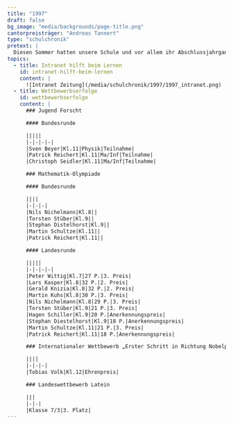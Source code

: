```yaml
---
title: "1997"
draft: false
bg_image: "media/backgrounds/page-title.png"
cantorpreisträger: "Andreas Tannert"
type: "schulchronik"
pretext: |
  Diesen Sommer hatten unsere Schule und vor allem ihr Abschlussjahrgang einen besonderen Grund zur Freude: Der Abiturdurchschnitt war mit 1,7 der beste in ganz Sachsen-Anhalt. Ein herausragender Erfolg war außerdem der Ehrenpreis, den Tobias Volk beim internationalen Wettbewerb „Erster Schritt in Richtung Nobelpreis für Physik“ erzielt hat. Weiterhin wurde 1997 das Intranet ins Leben gerufen, das zum schulinternen Daten- und Informationsaustausch dienen soll und auch als Vorbild für andere Schulen dienen könnte.
topics:
  - title: Intranet hilft beim Lernen
    id: intranet-hilft-beim-lernen
    content: |
      ![Intranet Zeitung](/media/schulchronik/1997/1997_intranet.png)
  - title: Wettbewerbserfolge
    id: wettbewerbserfolge
    content: |
      ### Jugend Forscht

      #### Bundesrunde

      |||||
      |-|-|-|-|
      |Sven Beyer|Kl.11|Physik|Teilnahme|
      |Patrick Reichert|Kl.11|Ma/Inf|Teilnahme|
      |Christoph Seidler|Kl.11|Ma/Inf|Teilnahme|

      ### Mathematik-Olympiade

      #### Bundesrunde

      ||||
      |-|-|-|
      |Nils Nichelmann|Kl.8||
      |Torsten Stüber|Kl.9||
      |Stephan Distelhorst|Kl.9||
      |Martin Schultze|Kl.11||
      |Patrick Reichert|Kl.11||

      #### Landesrunde

      |||||
      |-|-|-|-|
      |Peter Wittig|Kl.7|27 P.|3. Preis|
      |Lars Kasper|Kl.8|32 P.|2. Preis|
      |Gerald Knizia|Kl.8|32 P.|2. Preis|
      |Martin Kuhs|Kl.8|30 P.|3. Preis|
      |Nils Nichelmann|Kl.8|29 P.|3. Preis|
      |Torsten Stüber|Kl.9|21 P.|3. Preis|
      |Hagen Schiller|Kl.9|20 P.|Anerkennungspreis|
      |Stephan Diestelhorst|Kl.9|18 P.|Anerkennungspreis|
      |Martin Schultze|Kl.11|21 P.|3. Preis|
      |Patrick Reichert|Kl.11|18 P.|Anerkennungspreis|

      ### Internationaler Wettbewerb „Erster Schritt in Richtung Nobelpreis für Physik“

      ||||
      |-|-|-|
      |Tobias Volk|Kl.12|Ehrenpreis|

      ### Landeswettbewerb Latein

      |||
      |-|-|
      |Klasse 7/3|3. Platz|
---
```


